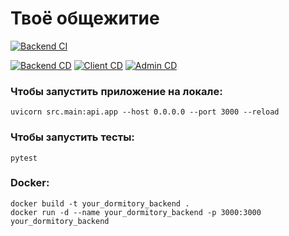 # Твоё общежитие
[![Backend CI](https://github.com/Philipoff/your_dormitory/actions/workflows/backend-ci.yml/badge.svg)](https://github.com/Philipoff/your_dormitory/actions/workflows/backend-ci.yml)  

[![Backend CD](https://github.com/Philipoff/your_dormitory/actions/workflows/backend-cd.yml/badge.svg)](https://github.com/Philipoff/your_dormitory/actions/workflows/backend-cd.yml)
[![Client CD](https://github.com/Philipoff/your_dormitory/actions/workflows/client-cd.yml/badge.svg)](https://github.com/Philipoff/your_dormitory/actions/workflows/client-cd.yml)
[![Admin CD](https://github.com/Philipoff/your_dormitory/actions/workflows/admin-cd.yml/badge.svg)](https://github.com/Philipoff/your_dormitory/actions/workflows/admin-cd.yml)

### Чтобы запустить приложение на локале:
```
uvicorn src.main:api.app --host 0.0.0.0 --port 3000 --reload
```

### Чтобы запустить тесты:
```
pytest
```

### Docker:
```
docker build -t your_dormitory_backend . 
docker run -d --name your_dormitory_backend -p 3000:3000 your_dormitory_backend
```
